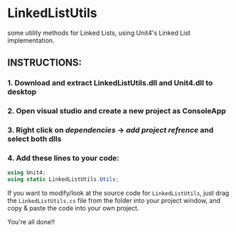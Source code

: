 # LinkedListUtils
some utility methods for Linked Lists, using Unit4's Linked List implementation.

## INSTRUCTIONS:
### 1. Download and extract LinkedListUtils.dll and Unit4.dll to desktop
### 2. Open visual studio and create a new project as ConsoleApp  
### 3. Right click on *dependencies* -> *add project refrence* and select both dlls 
### 4. Add these lines to your code: 
```csharp
using Unit4;
using static LinkedListUtils.Utils;
```

If you want to modify/look at the source code for `LinkedListUtils`, just drag the `LinkedListUtils.cs` file from the folder into your project window, and copy & paste the code into your own project.

You're all done!!
